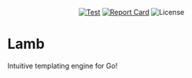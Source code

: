 <div align="center">


[![Test](https://github.com/goat-framework/lamb/actions/workflows/go.yml/badge.svg)](https://github.com/goat-framework/lamb/actions)
[![Report Card](https://goreportcard.com/badge/github.com/goat-framework/lamb)](https://goreportcard.com/report/github.com/goat-framework/lamb)
![License](https://img.shields.io/github/license/goat-framework/lamb)


</div>

# Lamb

Intuitive templating engine for Go!
